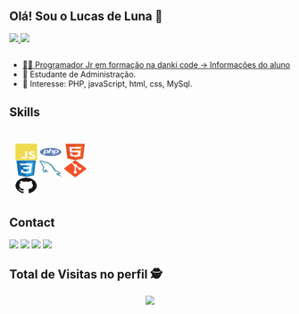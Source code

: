 ## Olá! Sou o Lucas de Luna 👋

 <div >
  <a href="https://github.com/lucasluna-dev">
  <img height="180em" src="https://github-readme-stats.vercel.app/api?username=lucasluna-dev&show_icons=true&theme=dracula&include_all_commits=true&count_private=true"/>
  <img height="180em" src="https://github-readme-stats.vercel.app/api/top-langs/?username=lucasluna-dev&layout=compact&langs_count=16&theme=dracula"/>
 </div>

 ##
- 👨‍💻 Programador Jr em formação na danki code -> <a href="https://cursos.dankicode.com/certificados?id=127110">Informações do aluno</a>
- 🌱 Estudante de Administração.
- 💙 Interesse: PHP, javaScript, html, css,  MySql.
##
 
## Skills 
 <div style="width:30%; padding:10px; display: inline-block;"></br>
  <img align="center" alt="Lucas-Js" height="30" width="40" src="https://raw.githubusercontent.com/devicons/devicon/master/icons/javascript/javascript-plain.svg">
  <img align="center" alt="Lucas-Ts" height="30" width="40" src="https://raw.githubusercontent.com/devicons/devicon/master/icons/php/php-plain.svg">
  <img align="center" alt="Lucas-HTML" height="30" width="40" src="https://raw.githubusercontent.com/devicons/devicon/master/icons/html5/html5-original.svg">
  <img align="center" alt="Lucas-CSS" height="30" width="40" src="https://raw.githubusercontent.com/devicons/devicon/master/icons/css3/css3-original.svg">
  <img align="center" alt="Lucas-Mysql" height="30" width="40"  src="https://raw.githubusercontent.com/devicons/devicon/master/icons/mysql/mysql-original.svg">
  <img align="center" alt="Lucas-Git" height="30" width="40"  src="https://raw.githubusercontent.com/devicons/devicon/master/icons/git/git-original.svg">
  <img align="center" alt="Lucas-GitHub" height="30" width="40"  src="https://raw.githubusercontent.com/devicons/devicon/master/icons/github/github-original.svg">
 </div>
 </br>
<div> 
 
 ## Contact
  <a href="https://www.youtube.com/channel/UCr0gFWXo-BYTxa7Y04FSfXg" target="_blank"><img src="https://img.shields.io/badge/-Youtube-%23EA4335?style=for-the-badge&logo=youtube&logoColor=white" target="_blank"></a>
  <a href="https://instagram.com/lucasdeluna_dev" target="_blank"><img src="https://img.shields.io/badge/-Instagram-%23E4405F?style=for-the-badge&logo=instagram&logoColor=white" target="_blank"></a>
  <a href = "mailto: lucassilvavg9@gmail.com"><img src="https://img.shields.io/badge/-Gmail-%23333?style=for-the-badge&logo=gmail&logoColor=white" target="_blank"></a>
  <a href="https://www.linkedin.com/in/lucasdeluna" target="_blank"><img src="https://img.shields.io/badge/-LinkedIn-%230077B5?style=for-the-badge&logo=linkedin&logoColor=white" target="_blank"></a>  
</div>

<p align="center"> 

 ## Total de Visitas no perfil :detective: <br>
 <p align="center"> 
   <img alingn="center" src="https://profile-counter.glitch.me/lucasluna-dev/count.svg" />
 </p>

</p>


